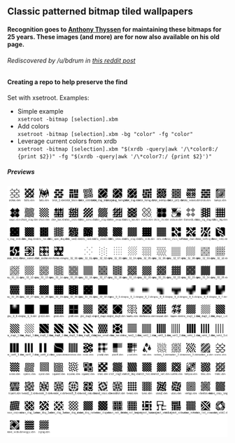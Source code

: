 ## Classic patterned bitmap tiled wallpapers

#### Recognition goes to [Anthony Thyssen](http://www.ict.griffith.edu.au/anthony/icons/) for maintaining these bitmaps for 25 years. These images (and more) are for now also available on his old page.

###### Rediscovered by /u/bdrum in [this reddit post](https://www.reddit.com/r/unixporn/comments/5o29pt/found_a_bunch_of_bitmaps_for_xsetroot_wallpapers/)

#### Creating a repo to help preserve the find

Set with xsetroot. Examples:  
 - Simple example  
`xsetroot -bitmap [selection].xbm`  
 - Add colors  
`xsetroot -bitmap [selection].xbm -bg "color" -fg "color"`  
 - Leverage current colors from xrdb  
`xsetroot -bitmap [selection].xbm "$(xrdb -query|awk '/\*color8:/ {print $2})" -fg "$(xrdb -query|awk '/\*color7:/ {print $2}')"`  

##### Previews

![preview](preview.png)
